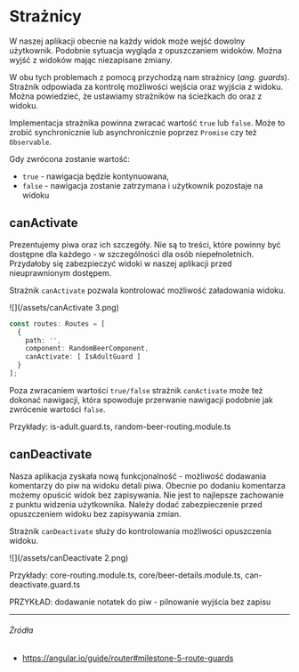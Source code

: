 # Strażnicy

W naszej aplikacji obecnie na każdy widok może wejść dowolny użytkownik. Podobnie sytuacja wygląda z opuszczaniem widoków. Można wyjść z widoków mając niezapisane zmiany. 

W obu tych problemach z pomocą przychodzą nam strażnicy (_ang. guards_). Strażnik odpowiada za kontrolę możliwości wejścia oraz wyjścia z widoku. Można powiedzieć, że ustawiamy strażników na ścieżkach do oraz z widoku.

Implementacja strażnika powinna zwracać wartość `true` lub `false`. Może to zrobić synchronicznie lub asynchronicznie poprzez `Promise` czy też `Observable`. 

Gdy zwrócona zostanie wartość:

 * `true` - nawigacja będzie kontynuowana,
 * `false` - nawigacja zostanie zatrzymana i użytkownik pozostaje na widoku

## canActivate

Prezentujemy piwa oraz ich szczegóły. Nie są to treści, które powinny być dostępne dla każdego - w szczególności dla osób niepełnoletnich. Przydałoby się zabezpieczyć widoki w naszej aplikacji przed nieuprawnionym dostępem.

Strażnik `canActivate` pozwala kontrolować możliwość załadowania widoku.

![](/assets/canActivate 3.png)

```ts
const routes: Routes = [
  {
    path: '', 
    component: RandomBeerComponent, 
    canActivate: [ IsAdultGuard ]
  }
];
```

Poza zwracaniem wartości `true/false` strażnik `canActivate` może też dokonać nawigacji, która spowoduje przerwanie nawigacji podobnie jak zwrócenie wartości `false`.

Przykłady: is-adult.guard.ts, random-beer-routing.module.ts

## canDeactivate

Nasza aplikacja zyskała nową funkcjonalność - możliwość dodawania komentarzy do piw na widoku detali piwa. Obecnie po dodaniu komentarza możemy opuścić widok bez zapisywania. Nie jest to najlepsze zachowanie z punktu widzenia użytkownika. Należy dodać zabezpieczenie przed opuszczeniem widoku bez zapisywania zmian.

Strażnik `canDeactivate` służy do kontrolowania możliwości opuszczenia widoku.

![](/assets/canDeactivate 2.png)

Przykłady: core-routing.module.ts, core/beer-details.module.ts, can-deactivate.guard.ts

PRZYKŁAD: dodawanie notatek do piw - pilnowanie wyjścia bez zapisu

---

###### Źródła

* https://angular.io/guide/router#milestone-5-route-guards